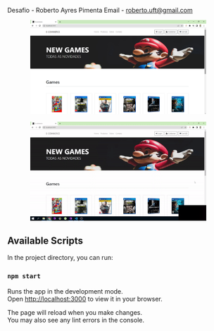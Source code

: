 Desafio - Roberto Ayres Pimenta
Email - roberto.uft@gmail.com

<p align="center">
    <img src="public/assets/readme/home.png" width="400px">
</p>

<p align="center">
    <img src="public/assets/readme/home.gif" width="400px">
</p>


## Available Scripts

In the project directory, you can run:

### `npm start`

Runs the app in the development mode.\
Open [http://localhost:3000](http://localhost:3000) to view it in your browser.

The page will reload when you make changes.\
You may also see any lint errors in the console.

